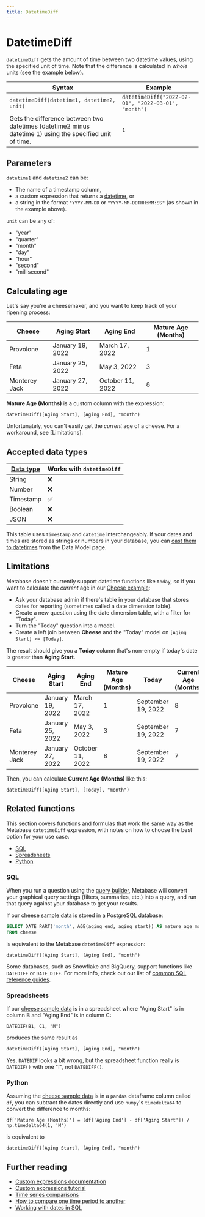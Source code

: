 ```yaml
---
title: DatetimeDiff
---
```


# DatetimeDiff

`datetimeDiff` gets the amount of time between two datetime values, using the specified unit of time. Note that the difference is calculated in _whole_ units (see the example below).

| Syntax                                                                                                    | Example                                                       |
|-----------------------------------------------------------------------------------------------------------|---------------------------------------------------------------|
| `datetimeDiff(datetime1, datetime2, unit)`                                                                | `datetimeDiff("2022-02-01", "2022-03-01", "month")` |
| Gets the difference between two datetimes (datetime2 minus datetime 1) using the specified unit of time.  | `1`                                                           |

## Parameters

`datetime1` and `datetime2` can be:
- The name of a timestamp column,
- a custom expression that returns a [datetime](#accepted-data-types), or
- a string in the format `"YYYY-MM-DD` or `"YYYY-MM-DDTHH:MM:SS"` (as shown in the example above).

`unit` can be any of:
- "year"
- "quarter" 
- "month"
- "day"
- "hour"
- "second"
- "millisecond"

## Calculating age

Let's say you're a cheesemaker, and you want to keep track of your ripening process:

| Cheese            | Aging Start      | Aging End        |  Mature Age (Months)  |
|-------------------|------------------|------------------|-----------------------|
| Provolone         | January 19, 2022 | March 17, 2022   | 1                     |
| Feta              | January 25, 2022 | May 3, 2022      | 3                     |
| Monterey Jack     | January 27, 2022 | October 11, 2022 | 8                     |

**Mature Age (Months)** is a custom column with the expression:

```
datetimeDiff([Aging Start], [Aging End], "month")
```

Unfortunately, you can't easily get the _current_ age of a cheese. For a workaround, see [Limitations].

## Accepted data types

| [Data type](https://www.metabase.com/learn/databases/data-types-overview#examples-of-data-types) | Works with `datetimeDiff`  |
| ----------------------- | -------------------- |
| String                  | ❌                   |
| Number                  | ❌                   |
| Timestamp               | ✅                   |
| Boolean                 | ❌                   |
| JSON                    | ❌                   |

This table uses `timestamp` and `datetime` interchangeably. If your dates and times are stored as strings or numbers in your database, you can [cast them to datetimes](../../../data-modeling/metadata-editing.md#casting-to-a-specific-data-type) from the Data Model page.

## Limitations

Metabase doesn't currently support datetime functions like `today`, so if you want to calculate the _current_ age in our [Cheese example](#calculating-age):

- Ask your database admin if there's table in your database that stores dates for reporting (sometimes called a date dimension table).
- Create a new question using the date dimension table, with a filter for "Today".
- Turn the "Today" question into a model.
- Create a left join between **Cheese** and the "Today" model on `[Aging Start] <= [Today]`.

The result should give you a **Today** column that's non-empty if today's date is greater than **Aging Start**.

| Cheese            | Aging Start      | Aging End        |  Mature Age (Months)  |  Today             |  Current Age (Months) |
|-------------------|------------------|------------------|-----------------------|--------------------|-----------------------|
| Provolone         | January 19, 2022 | March 17, 2022   | 1                     | September 19, 2022 |  8                    |
| Feta              | January 25, 2022 | May 3, 2022      | 3                     | September 19, 2022 |  7                    |
| Monterey Jack     | January 27, 2022 | October 11, 2022 | 8                     | September 19, 2022 |  7                    |

Then, you can calculate **Current Age (Months)** like this:

```
datetimeDiff([Aging Start], [Today], "month")
```

## Related functions

This section covers functions and formulas that work the same way as the Metabase `datetimeDiff` expression, with notes on how to choose the best option for your use case.

- [SQL](#sql)
- [Spreadsheets](#spreadsheets)
- [Python](#python)

### SQL

When you run a question using the [query builder](https://www.metabase.com/glossary/query_builder), Metabase will convert your graphical query settings (filters, summaries, etc.) into a query, and run that query against your database to get your results.

If our [cheese sample data](#calculating-age) is stored in a PostgreSQL database:

```sql
SELECT DATE_PART('month', AGE(aging_end, aging_start)) AS mature_age_months
FROM cheese
```

is equivalent to the Metabase `datetimeDiff` expression:

```
datetimeDiff([Aging Start], [Aging End], "month")
```

Some databases, such as Snowflake and BigQuery, support functions like `DATEDIFF` or `DATE_DIFF`. For more info, check out our list of [common SQL reference guides](https://www.metabase.com/learn/debugging-sql/sql-syntax#common-sql-reference-guides).

### Spreadsheets

If our [cheese sample data](#calculating-age) is in a spreadsheet where "Aging Start" is in column B and "Aging End" is in column C:

```
DATEDIF(B1, C1, "M")
```

produces the same result as

```
datetimeDiff([Aging Start], [Aging End], "month")
```

Yes, `DATEDIF` looks a bit wrong, but the spreadsheet function really is `DATEDIF()` with one "f", not `DATEDIFF()`.

### Python

Assuming the [cheese sample data](#calculating-age) is in a `pandas` dataframe column called `df`, you can subtract the dates directly and use `numpy`'s `timedelta64` to convert the difference to months:

```
df['Mature Age (Months)'] = (df['Aging End'] - df['Aging Start']) / np.timedelta64(1, 'M')
```

is equivalent to

```
datetimeDiff([Aging Start], [Aging End], "month")
```

## Further reading

- [Custom expressions documentation](../expressions.md)
- [Custom expressions tutorial](https://www.metabase.com/learn/questions/custom-expressions)
- [Time series comparisons](https://www.metabase.com/learn/questions/time-series-comparisons)
- [How to compare one time period to another](https://www.metabase.com/learn/dashboards/compare-times)
- [Working with dates in SQL](https://www.metabase.com/learn/sql-questions/dates-in-sql)
